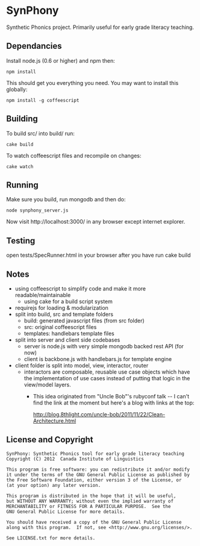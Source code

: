 SynPhony
========

Synthetic Phonics project. Primarily useful for early grade literacy teaching.

Dependancies
------------

Install node.js (0.6 or higher) and npm then:

```
npm install
```

This should get you everything you need. You may want to install this globally:

```
npm install -g coffeescript
```

Building
--------

To build src/ into build/ run:

```
cake build
```

To watch coffeescript files and recompile on changes:

```
cake watch
```

Running
-------

Make sure you build, run mongodb and then do:

```
node synphony_server.js
```

Now visit http://localhost:3000/ in any browser except internet explorer.

Testing
-------

open tests/SpecRunner.html in your browser after you have run cake build

Notes
-----

- using coffeescript to simplify code and make it more readable/maintainable
  - using cake for a build script system
- requirejs for loading & modularization
- split into build, src and template folders
  - build: generated javascript files (from src folder)
  - src: original coffeescript files
  - templates: handlebars template files
- split into server and client side codebases
  - server is node.js with very simple mongodb backed rest API (for now)
  - client is backbone.js with handlebars.js for template engine
- client folder is split into model, view, interactor, router
  - interactors are composable, reusable use case objects which
    have the implementation of use cases instead of putting that
    logic in the view/model layers.
    - This idea originated from "Uncle Bob"'s rubyconf talk -- I can't
      find the link at the moment but here's a blog with links at the top:

      http://blog.8thlight.com/uncle-bob/2011/11/22/Clean-Architecture.html

License and Copyright
---------------------

```
SynPhony: Synthetic Phonics tool for early grade literacy teaching
Copyright (C) 2012  Canada Institute of Linguistics

This program is free software: you can redistribute it and/or modify
it under the terms of the GNU General Public License as published by
the Free Software Foundation, either version 3 of the License, or
(at your option) any later version.

This program is distributed in the hope that it will be useful,
but WITHOUT ANY WARRANTY; without even the implied warranty of
MERCHANTABILITY or FITNESS FOR A PARTICULAR PURPOSE.  See the
GNU General Public License for more details.

You should have received a copy of the GNU General Public License
along with this program.  If not, see <http://www.gnu.org/licenses/>.

See LICENSE.txt for more details.
```
